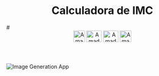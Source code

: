 
<h1 align="center">Calculadora de IMC</h1>
#
</br>
 <div style="display: inline_block" align="center">
 <img align="center" alt="Amadeo-VScode" height="30" widith="40" src="https://github.com/Amadeo-Frontend/devicon/blob/master/icons/react/react-original.svg">
 <img align="center" alt="Amadeo-Bootstrap" height="30" width="40" src="https://github.com/Amadeo-Frontend/devicon/blob/master/icons/bootstrap/bootstrap-original-wordmark.svg">
 <img align="center" alt="Amadeo-JavaScript" height="30" width="40" src="https://github.com/Amadeo-Frontend/devicon/blob/master/icons/javascript/javascript-original.svg">
 <img align="center" alt="Amadeo-VScode" height="30" widith="40" src="https://github.com/Amadeo-Frontend/devicon/blob/master/icons/nodejs/nodejs-original.svg">
     
  </div>
  </br>

#

![Image Generation App](https://github.com/Amadeo-Frontend/images_sites/blob/main/%5D_imc-project-ten.vercel.app.jpeg)
